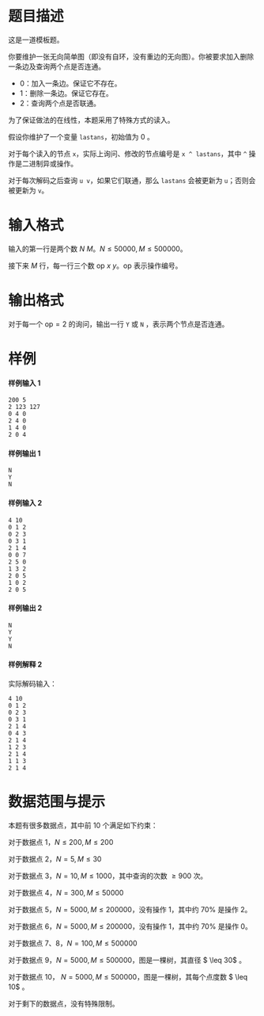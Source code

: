 
# 题目描述

这是一道模板题。

你要维护一张无向简单图（即没有自环，没有重边的无向图）。你被要求加入删除一条边及查询两个点是否连通。

* 0：加入一条边。保证它不存在。
* 1：删除一条边。保证它存在。
* 2：查询两个点是否联通。

为了保证做法的在线性，本题采用了特殊方式的读入。

假设你维护了一个变量 `lastans`，初始值为 $0$ 。

对于每个读入的节点 `x`，实际上询问、修改的节点编号是 `x ^ lastans`，其中 `^` 操作是二进制异或操作。

对于每次解码之后查询 `u v`，如果它们联通，那么 `lastans` 会被更新为 `u`；否则会被更新为 `v`。

# 输入格式

输入的第一行是两个数 $N\ M$。$N \leq 50000,M \leq 500000$。

接下来 $M$ 行，每一行三个数 $\text{op} \ x \ y$。$\text{op}$ 表示操作编号。


# 输出格式

对于每一个 $\text{op}=2$ 的询问，输出一行 `Y` 或 `N` ，表示两个节点是否连通。


# 样例

#### 样例输入 1

```plain
200 5
2 123 127
0 4 0
2 4 0
1 4 0
2 0 4
``` 

#### 样例输出 1

```plain
N
Y
N
```


#### 样例输入 2

```plain
4 10
0 1 2
0 2 3
0 3 1
2 1 4
0 0 7
2 5 0
1 3 2
2 0 5
1 0 2
2 0 5
```

#### 样例输出 2

```plain
N
Y
Y
N
```

#### 样例解释 2

实际解码输入：

```plain
4 10
0 1 2
0 2 3
0 3 1
2 1 4
0 4 3
2 1 4
1 2 3
2 1 4
1 1 3
2 1 4
```

# 数据范围与提示

本题有很多数据点，其中前 10 个满足如下约束：

对于数据点 1，$N \leq 200,M \leq 200$

对于数据点 2，$N=5,M \leq 30$

对于数据点 3，$N=10,M \leq 1000$，其中查询的次数 $\geq 900$ 次。

对于数据点 4，$N=300,M \leq 50000$

对于数据点 5，$N=5000,M \leq 200000$，没有操作 1，其中约 $70 \%$ 是操作 2。

对于数据点 6，$N=5000,M \leq 200000$，没有操作 1，其中约 $70 \%$ 是操作 0。

对于数据点 7、8，$N=100,M \leq 500000$

对于数据点 9，$N=5000,M \leq 500000$，图是一棵树，其直径 $ \leq 30$ 。

对于数据点 10， $N=5000,M \leq 500000$，图是一棵树，其每个点度数 $ \leq 10$ 。

对于剩下的数据点，没有特殊限制。

